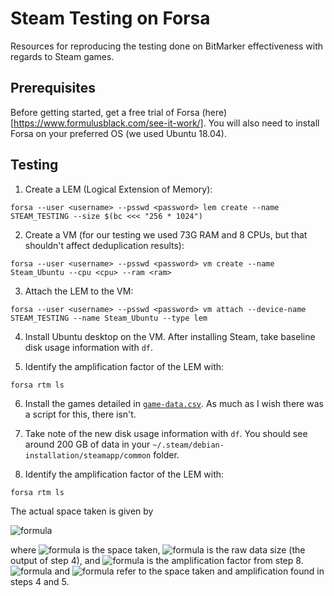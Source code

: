 # Steam Testing on Forsa
Resources for reproducing the testing done on BitMarker effectiveness with regards to Steam games.


## Prerequisites
Before getting started, get a free trial of Forsa (here)[https://www.formulusblack.com/see-it-work/]. You will also need to install Forsa on your preferred OS (we used Ubuntu 18.04). <br/>


## Testing
1. Create a LEM (Logical Extension of Memory):
```
forsa --user <username> --psswd <password> lem create --name STEAM_TESTING --size $(bc <<< "256 * 1024")
```

2. Create a VM (for our testing we used 73G RAM and 8 CPUs, but that shouldn't affect deduplication results):
```
forsa --user <username> --psswd <password> vm create --name Steam_Ubuntu --cpu <cpu> --ram <ram>
```

3. Attach the LEM to the VM:
```
forsa --user <username> --psswd <password> vm attach --device-name STEAM_TESTING --name Steam_Ubuntu --type lem
```

4. Install Ubuntu desktop on the VM. After installing Steam, take baseline disk usage information with `df`.

5. Identify the amplification factor of the LEM with:
```
forsa rtm ls
```

6. Install the games detailed in [`game-data.csv`](data/game-data.csv). As much as I wish there was a script for this, there isn't.

7. Take note of the new disk usage information with `df`. You should see around 200 GB of data in your `~/.steam/debian-installation/steamapp/common` folder.

8. Identify the amplification factor of the LEM with:
```
forsa rtm ls
```

The actual space taken is given by

![formula](https://render.githubusercontent.com/render/math?math=S_1%20=%20S_0%20*%20%28%20\frac{1}{A_1}%29%20-%20S_{-1}%20*%20%28\frac{1}{A_{-1}}%29)

where ![formula](https://render.githubusercontent.com/render/math?math=S_1) is the space taken, ![formula](https://render.githubusercontent.com/render/math?math=S_0) is the raw data size (the output of step 4), and ![formula](https://render.githubusercontent.com/render/math?math=A_1) is the amplification factor from step 8. ![formula](https://render.githubusercontent.com/render/math?math=S_{-1}) and ![formula](https://render.githubusercontent.com/render/math?math=A_{-1}) refer to the space taken and amplification found in steps 4 and 5.

